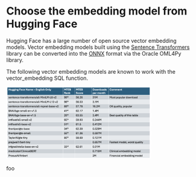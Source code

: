 # Choose the embedding model from Hugging Face

Hugging Face has a large number of open source vector embedding models.  Vector embedding models built using the [Sentence Transformers](https://sbert.net/) library can be converted into the [ONNX](https://onnx.ai/) format via the Oracle OML4Py library. 

The following vector embedding models are known to work with the vector_embedding SQL function.

<img src="../Getting%20Started/images/ONNX_English_only_embedding.png" width="384" alt="English only embedding model"/>

foo
